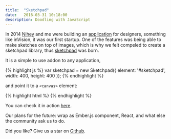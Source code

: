 ```yaml
---
title:  "Sketchpad"
date:   2016-03-31 10:18:00
description: Doodling with JavaScript
---
```


In 2014 [Nihey](nihey) and me were building an [application](crewee) for designers,
something like inVision, it was our first startup. One of the features was being able to make sketches on top of images,
which is why we felt compeled to create a sketchpad library, thus [sketchpad](https://github.com/yiom/sketchpad) was
born.

It is a simple to use addon to any application,

{% highlight js %}
var sketchpad = new Sketchpad({
  element: '#sketchpad',
  width: 400,
  height: 400
});
{% endhighlight %}

and point it to a `<canvas>` element:

{% highlight html %}
<canvas class="sketchpad" id="sketchpad"><canvas>
{% endhighlight %}

You can check it in action [here](yiom).

Our plans for the future: wrap as Ember.js component, React, and what else the community ask us to do.

Did you like? Give us a star on [Github](sketchpad).

[yiom]:      http://yiom.github.io/sketchpad/
[nihey]:     http://github.com/nihey
[crewee]:    https://angel.co/crewee
[sketchpad]: https://github.com/yiom/sketchpad
